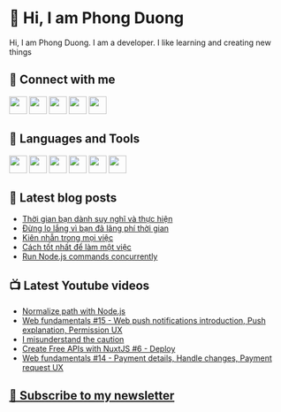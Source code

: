 # 👋 Hi, I am Phong Duong

Hi, I am Phong Duong. I am a developer. I like learning and creating new things

## 🔗 Connect with me
[<img height="32" width="32" src="https://cdn.jsdelivr.net/npm/simple-icons@v3/icons/youtube.svg" />](https://www.youtube.com/channel/UCXykqt3V2-9bYXKWZRcH0rA)
[<img height="32" width="32" src="https://cdn.jsdelivr.net/npm/simple-icons@v3/icons/instagram.svg" />](https://www.instagram.com/phongduonglh/)
[<img height="32" width="32" src="https://cdn.jsdelivr.net/npm/simple-icons@v3/icons/twitter.svg" />](https://twitter.com/koo_gio)
[<img height="32" width="32" src="https://cdn.jsdelivr.net/npm/simple-icons@v3/icons/facebook.svg" />](https://www.facebook.com/koogio)
[<img height="32" width="32" src="https://cdn.jsdelivr.net/npm/simple-icons@v3/icons/linkedin.svg" />](https://www.linkedin.com/in/phong-duong/)

## 🧰 Languages and Tools

[<img height="32" width="32" src="https://cdn.jsdelivr.net/npm/simple-icons@v3/icons/javascript.svg" />](javascript)
[<img height="32" width="32" src="https://cdn.jsdelivr.net/npm/simple-icons@v3/icons/html5.svg" />](html5)
[<img height="32" width="32" src="https://cdn.jsdelivr.net/npm/simple-icons@v3/icons/css3.svg" />](css3)
[<img height="32" width="32" src="https://cdn.jsdelivr.net/npm/simple-icons@v3/icons/node-dot-js.svg" />](nodejs)
[<img height="32" width="32" src="https://cdn.jsdelivr.net/npm/simple-icons@v3/icons/react.svg" />](react)
[<img height="32" width="32" src="https://cdn.jsdelivr.net/npm/simple-icons@v3/icons/vue-dot-js.svg" />](vue)

## 📝 Latest blog posts

<!-- BLOG-POST-LIST:START -->
- [Thời gian bạn dành suy nghĩ và thực hiện](https://phongduong.dev/blog/thoi-gian-ban-danh-suy-nghi-va-thuc-hien/)
- [Đừng lo lắng vì bạn đã lãng phí thời gian](https://phongduong.dev/blog/dung-lo-lang-vi-ban-da-lang-phi-thoi-gian/)
- [Kiên nhẫn trong mọi việc](https://phongduong.dev/blog/kien-nhan-trong-moi-viec/)
- [Cách tốt nhất để làm một việc](https://phongduong.dev/blog/cach-tot-nhat-de-lam-mot-viec/)
- [Run Node.js commands concurrently](https://phongduong.dev/blog/run-node-js-commands-concurrently/)
<!-- BLOG-POST-LIST:END -->

## 📺 Latest Youtube videos

<!-- YOUTUBE-VIDEO-LIST:START -->
- [Normalize path with Node.js](https://www.youtube.com/watch?v=ub3SWHZzkuE)
- [Web fundamentals #15 - Web push notifications introduction, Push explanation, Permission UX](https://www.youtube.com/watch?v=L_v3Jdm-oSI)
- [I misunderstand the caution](https://www.youtube.com/watch?v=Dpb-U5wr7ro)
- [Create Free APIs with NuxtJS #6 - Deploy](https://www.youtube.com/watch?v=IajWlx7vtJI)
- [Web fundamentals #14 - Payment details, Handle changes, Payment request UX](https://www.youtube.com/watch?v=TPFC__BWNlE)
<!-- YOUTUBE-VIDEO-LIST:END -->

## [💌 Subscribe to my newsletter](https://koogio.substack.com/)
